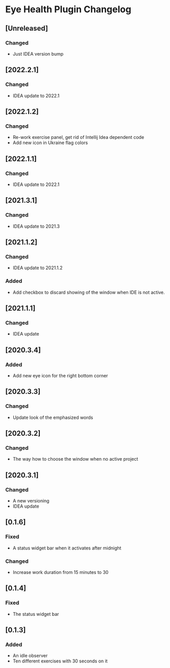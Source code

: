 <!-- Keep a Changelog guide -> https://keepachangelog.com -->

# Eye Health Plugin Changelog

## [Unreleased]
### Changed
- Just IDEA version bump

## [2022.2.1]
### Changed
- IDEA update to 2022.1

## [2022.1.2]
### Changed
- Re-work exercise panel, get rid of Intellij Idea dependent code
- Add new icon in Ukraine flag colors

## [2022.1.1]
### Changed
- IDEA update to 2022.1

## [2021.3.1]
### Changed
- IDEA update to 2021.3

## [2021.1.2]
### Changed
- IDEA update to 2021.1.2

### Added
- Add checkbox to discard showing of the window when IDE is not active.

## [2021.1.1]
### Changed
- IDEA update

## [2020.3.4]
### Added
- Add new eye icon for the right bottom corner

## [2020.3.3]
### Changed
- Update look of the emphasized words

## [2020.3.2]
### Changed
- The way how to choose the window when no active project

## [2020.3.1]
### Changed
- A new versioning
- IDEA update

## [0.1.6]
### Fixed
- A status widget bar when it activates after midnight
  

### Changed
- Increase work duration from 15 minutes to 30

## [0.1.4]
### Fixed
- The status widget bar

## [0.1.3]
### Added
- An idle observer
- Ten different exercises with 30 seconds on it